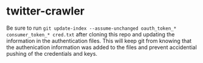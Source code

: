 # twitter-crawler

Be sure to run `git update-index --assume-unchanged oauth_token_* consumer_token_* cred.txt` after cloning this repo and updating the information in the authentication files. This will keep git from knowing that the authenication information was added to the files and prevent accidential pushing of the credentials and keys. 